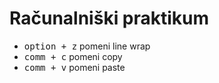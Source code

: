 # Računalniški praktikum

* <kbd>option + z</kbd> pomeni line wrap
* <kbd>comm + c</kbd> pomeni copy
* <kbd>comm + v</kbd> pomeni paste